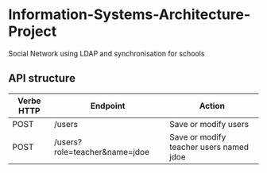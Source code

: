 # Information-Systems-Architecture-Project
Social Network using LDAP and synchronisation for schools

## API structure

|     Verbe HTTP          |Endpoint |Action
-------------|--------------------|------------------------         
|POST|    /users   |Save or modify users   |
|POST| /users?role=teacher&name=jdoe |   Save or modify teacher users named jdoe |
